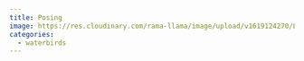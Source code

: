 ```yaml
---
title: Posing
image: https://res.cloudinary.com/rama-llama/image/upload/v1619124270/Little_Blue_Heron_cdfim3.jpg
categories:
  - waterbirds
---
```

